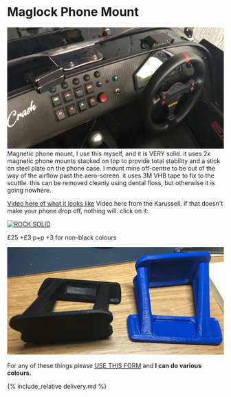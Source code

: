 # Maglock Phone Mount
![maglock-dash](img/maglock-dash.jpeg)
Magnetic phone mount, I use this myself, and it is VERY solid. it uses 2x magnetic phone mounts stacked on top to provide total stability and a stick on steel plate on the phone case. I mount mine off-centre to be out of the way of the airflow past the aero-screen. it uses 3M VHB tape to fix to the scuttle. this can be removed cleanly using dental floss, but otherwise it is going nowhere.

[Video here of what it looks like](https://youtu.be/bOc9bqDt7ds)
Video here from the Karussell. if that doesn't make your phone drop off, nothing will. click on it:

[![ROCK SOLID](https://img.youtube.com/vi/1NCZ1FxKUE0/0.jpg)](https://youtu.be/1NCZ1FxKUE0)

£25 +£3 p+p +3 for non-black colours

![maglock](img/maglock.jpeg)

For any of these things please [USE THIS FORM](https://forms.gle/DpTGsNrgPXGaVSZi8) and **I can do various colours.**

{% include_relative delivery.md %}